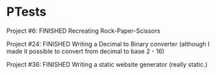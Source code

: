 PTests
==========================

Project #6: FINISHED
Recreating Rock-Paper-Scissors

Project #24: FINISHED
Writing a Decimal to Binary converter (although I made it possible to convert from decimal to
base 2 - 16)

Project #36: FINISHED
Writing a static website generator (really static.)